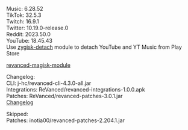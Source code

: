Music: 6.28.52  
TikTok: 32.5.3  
Twitch: 16.9.1  
Twitter: 10.19.0-release.0  
Reddit: 2023.50.0  
YouTube: 18.45.43  
Use [zygisk-detach](https://github.com/j-hc/zygisk-detach) module to detach YouTube and YT Music from Play Store  

[revanced-magisk-module](https://github.com/j-hc/revanced-magisk-module)  

Changelog:  
CLI: j-hc/revanced-cli-4.3.0-all.jar  
Integrations: ReVanced/revanced-integrations-1.0.0.apk  
Patches: ReVanced/revanced-patches-3.0.1.jar  
[Changelog](https://github.com/ReVanced/revanced-patches/releases/tag/v3.0.1)  

Skipped:  
Patches: inotia00/revanced-patches-2.204.1.jar    
